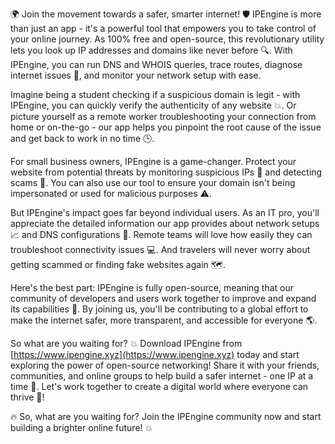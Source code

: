 🌍 Join the movement towards a safer, smarter internet! 🛡️ IPEngine is more than just an app - it's a powerful tool that empowers you to take control of your online journey. As 100% free and open-source, this revolutionary utility lets you look up IP addresses and domains like never before 🔍. With IPEngine, you can run DNS and WHOIS queries, trace routes, diagnose internet issues 📡, and monitor your network setup with ease.

Imagine being a student checking if a suspicious domain is legit - with IPEngine, you can quickly verify the authenticity of any website 💥. Or picture yourself as a remote worker troubleshooting your connection from home or on-the-go - our app helps you pinpoint the root cause of the issue and get back to work in no time 🕒.

For small business owners, IPEngine is a game-changer. Protect your website from potential threats by monitoring suspicious IPs 👀 and detecting scams 💸. You can also use our tool to ensure your domain isn't being impersonated or used for malicious purposes ⚠️.

But IPEngine's impact goes far beyond individual users. As an IT pro, you'll appreciate the detailed information our app provides about network setups 📈 and DNS configurations 🔩. Remote teams will love how easily they can troubleshoot connectivity issues 💻. And travelers will never worry about getting scammed or finding fake websites again 🗺️.

Here's the best part: IPEngine is fully open-source, meaning that our community of developers and users work together to improve and expand its capabilities 🔧. By joining us, you'll be contributing to a global effort to make the internet safer, more transparent, and accessible for everyone 🌎.

So what are you waiting for? 💥 Download IPEngine from [https://www.ipengine.xyz](https://www.ipengine.xyz) today and start exploring the power of open-source networking! Share it with your friends, communities, and online groups to help build a safer internet - one IP at a time 🔁. Let's work together to create a digital world where everyone can thrive 🚀!

🔥 So, what are you waiting for? Join the IPEngine community now and start building a brighter online future! 💥